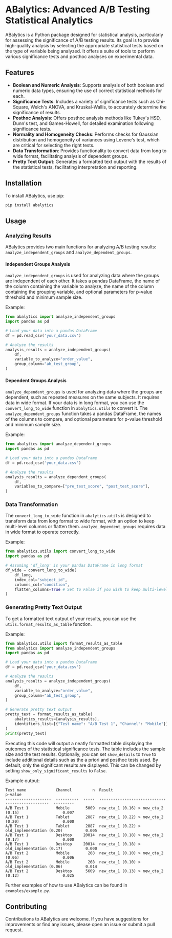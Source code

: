 # ABalytics: Advanced A/B Testing Statistical Analytics

ABalytics is a Python package designed for statistical analysis, particularly for assessing the significance of A/B testing results. Its goal is to provide high-quality analysis by selecting the appropriate statistical tests based on the type of variable being analyzed. It offers a suite of tools to perform various significance tests and posthoc analyses on experimental data.

## Features

- **Boolean and Numeric Analysis**: Supports analysis of both boolean and numeric data types, ensuring the use of correct statistical methods for each.
- **Significance Tests**: Includes a variety of significance tests such as Chi-Square, Welch's ANOVA, and Kruskal-Wallis, to accurately determine the significance of results.
- **Posthoc Analysis**: Offers posthoc analysis methods like Tukey's HSD, Dunn's test, and Games-Howell, for detailed examination following significance tests.
- **Normality and Homogeneity Checks**: Performs checks for Gaussian distribution and homogeneity of variances using Levene's test, which are critical for selecting the right tests.
- **Data Transformation**: Provides functionality to convert data from long to wide format, facilitating analysis of dependent groups.
- **Pretty Text Output**: Generates a formatted text output with the results of the statistical tests, facilitating interpretation and reporting.

## Installation

To install ABalytics, use pip:
```bash
pip install abalytics
```

## Usage
### Analyzing Results

ABalytics provides two main functions for analyzing A/B testing results: `analyze_independent_groups` and `analyze_dependent_groups`.

#### Independent Groups Analysis

`analyze_independent_groups` is used for analyzing data where the groups are independent of each other. It takes a pandas DataFrame, the name of the column containing the variable to analyze, the name of the column containing the grouping variable, and optional parameters for p-value threshold and minimum sample size.

Example:
```python
from abalytics import analyze_independent_groups
import pandas as pd

# Load your data into a pandas DataFrame
df = pd.read_csv('your_data.csv')

# Analyze the results
analysis_results = analyze_independent_groups(
    df,
    variable_to_analyze="order_value",
    group_column="ab_test_group",
)
```


#### Dependent Groups Analysis

`analyze_dependent_groups` is used for analyzing data where the groups are dependent, such as repeated measures on the same subjects. It requires data in wide format. If your data is in long format, you can use the `convert_long_to_wide` function in `abalytics.utils` to convert it. The `analyze_dependent_groups` function takes a pandas DataFrame, the names of the columns to compare, and optional parameters for p-value threshold and minimum sample size.

Example:
```python
from abalytics import analyze_dependent_groups
import pandas as pd

# Load your data into a pandas DataFrame
df = pd.read_csv('your_data.csv')

# Analyze the results
analysis_results = analyze_dependent_groups(
    df,
    variables_to_compare=["pre_test_score", "post_test_score"],
)
```

### Data Transformation

The `convert_long_to_wide` function in `abalytics.utils` is designed to transform data from long format to wide format, with an option to keep multi-level columns or flatten them. `analyze_dependent_groups` requires data in wide format to operate correctly.

Example:
```python
from abalytics.utils import convert_long_to_wide
import pandas as pd

# Assuming 'df_long' is your pandas DataFrame in long format
df_wide = convert_long_to_wide(
    df_long,
    index_col="subject_id",
    columns_col="condition",
    flatten_columns=True # Set to False if you wish to keep multi-level columns
)
```

### Generating Pretty Text Output

To get a formatted text output of your results, you can use the `utils.format_results_as_table` function.

Example:
```python
from abalytics.utils import format_results_as_table
from abalytics import analyze_independent_groups
import pandas as pd

# Load your data into a pandas DataFrame
df = pd.read_csv('your_data.csv')

# Analyze the results
analysis_results = analyze_independent_groups(
    df,
    variable_to_analyze="order_value",
    group_column="ab_test_group",
)

# Generate pretty text output
pretty_text = format_results_as_table(
    abalytics_results=[analysis_results],
    identifiers_list=[{"Test name": "A/B Test 1", "Channel": "Mobile"}],
)
print(pretty_text)
```
Executing this code will output a neatly formatted table displaying the outcomes of the statistical significance tests. The table includes the sample size and the test results. Optionally, you can set `show_details` to `True` to include additional details such as the a priori and posthoc tests used. By default, only the significant results are displayed. This can be changed by setting `show_only_significant_results` to `False`.

Example output:
```
Test name             Channel         n  Result                                              p-value
--------------------  ----------  -----  ------------------------------------------------  ---------
A/B Test 1            Mobile       5009  new_cta_1 (0.16) > new_cta_2 (0.15)                   0.007
A/B Test 1            Tablet       2887  new_cta_1 (0.22) > new_cta_2 (0.20)                   0.000
A/B Test 1            Tablet       2887  new_cta_1 (0.22) > old_implementation (0.20)          0.005
A/B Test 1            Desktop     20014  new_cta_1 (0.18) > new_cta_2 (0.17)                   0.000
A/B Test 1            Desktop     20014  new_cta_1 (0.18) > old_implementation (0.17)          0.000
A/B Test 2            Mobile        268  new_cta_1 (0.10) > new_cta_2 (0.06)                   0.006
A/B Test 2            Mobile        268  new_cta_1 (0.10) > old_implementation (0.06)          0.014
A/B Test 2            Desktop      5609  new_cta_1 (0.13) > new_cta_2 (0.12)                   0.025
```

Further examples of how to use ABalytics can be found in `examples/example.py`.

## Contributing

Contributions to ABalytics are welcome. If you have suggestions for improvements or find any issues, please open an issue or submit a pull request.
